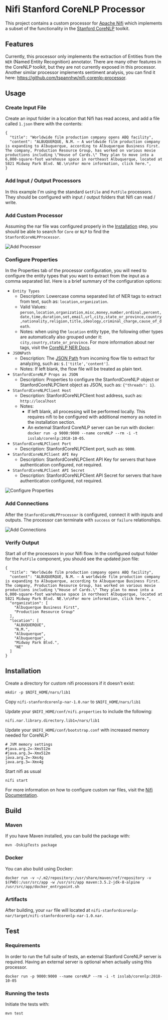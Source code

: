 # Nifi Stanford CoreNLP Processor

This project contains a custom processor for [Apache Nifi](https://nifi.apache.org/) which implements a subset of the functionality in the [Stanford CoreNLP](https://stanfordnlp.github.io/CoreNLP/) toolkit.

## Features

Currently, this processor only implements the extraction of Entities from the `NER` (Named Entity Recognition) annotator. There are many other features in the CoreNLP toolkit, but they are not currently exposed in this processor. Another similar processor implements sentiment analysis, you can find it here: https://github.com/tspannhw/nifi-corenlp-processor.

## Usage

### Create Input File

Create an input folder in a location that Nifi has read access, and add a file called `1.json` there with the contents:

```
{
  "title": "Worldwide film production company opens ABQ facility",
  "content": "ALBUQUERQUE, N.M. — A worldwide film production company is expanding to Albuquerque, according to Albuquerque Business First. The company, Production Resource Group, has worked on various movie productions including \"House of Cards.\" They plan to move into a 6,000-square-foot warehouse space in northeast Albuquerque, located at 5821 Midway Park Blvd. NE.\n\nFor more information, click here.",
}
```

### Add Input / Output Processors

In this example I'm using the standard `GetFile` and `PutFile` processors. They should be configured with input / output folders that Nifi can read / write.

### Add Custom Processor

Assuming the nar file was configured properly in the [Installation](#installation) step, you should be able to search for `Core` or `NLP` to find the `StanfordCoreNLPProcessor`.

![Add Processor](./doc/add_processor.png "Add Processor")

### Configure Properties

In the Properties tab of the processor configuration, you will need to configure the entity types that you want to extract from the input as a comma separated list. Here is a brief summary of the configuration options:

* `Entity Types`
  * Description: Lowercase comma separated list of NER tags to extract from text, such as: `location,organization`.
  * Valid Values: `person,location,organization,misc,money,number,ordinal,percent,date,time,duration,set,email,url,city,state_or_province,country,nationality,religion,title,ideology,criminal_charge,cause_of_death`.
  * Notes: when using the `location` entity type, the following other types are automatically also grouped under it: `city,country,state_or_province`. For more information about ner tags, visit the [CoreNLP NER Docs](https://stanfordnlp.github.io/CoreNLP/ner.html#description).
* `JSONPath`
  * Description: The [JSON Path](https://github.com/json-path) from incoming flow file to extract for analyzing, such as: `$.['title','content']`.
  * Notes: If left blank, the flow file will be treated as plain text.
* `StanfordCoreNLP Props as JSON`
  * Description: Properties to configure the StanfordCoreNLP object or StanfordCoreNLPClient object as JSON, such as: `{"threads": 1}`.
* `StanfordCoreNLPClient Host`
  * Description: StanfordCoreNLPClient host address, such as: `http://localhost` 
  * Notes:
    * If left blank, all processing will be performed locally. This requires nifi to be configured with additional memory as noted in the installation section.
    * An external Stanford CoreNLP server can be run with docker: `docker run -p 9000:9000 --name coreNLP --rm -i -t isslab/corenlp:2018-10-05`.
* `StanfordCoreNLPClient Port`
  * Description: StanfordCoreNLPClient port, such as: `9000`.
* `StanfordCoreNLPClient API Key`
  * Description: StanfordCoreNLPClient API Key for servers that have authentication configured, not required.
* `StanfordCoreNLPClient API Secret`
  * Description: StanfordCoreNLPClient API Secret for servers that have authentication configured, not required.

![Configure Properties](./doc/configure_local.png "Configure Properties")

### Add Connections

After the `StanfordCoreNLPProcessor` is configured, connect it with inputs and outputs. The processor can terminate with `success` or `failure` relationships.

![Add Connections](./doc/running.png "Add Connections")

### Verify Output

Start all of the processors in your Nifi flow. In the configured output folder for the `PutFile` component, you should see the updated json file:

```
{
  "title": "Worldwide film production company opens ABQ facility",
  "content": "ALBUQUERQUE, N.M. — A worldwide film production company is expanding to Albuquerque, according to Albuquerque Business First. The company, Production Resource Group, has worked on various movie productions including \"House of Cards.\" They plan to move into a 6,000-square-foot warehouse space in northeast Albuquerque, located at 5821 Midway Park Blvd. NE.\n\nFor more information, click here.",
  "organization": [
    "Albuquerque Business First",
    "Production Resource Group"
  ],
  "location": [
    "ALBUQUERQUE",
    "N.M.",
    "Albuquerque",
    "Albuquerque",
    "Midway Park Blvd.",
    "NE"
  ]
}
```

## Installation

Create a directory for custom nifi processors if it doesn't exist:

```
mkdir -p $NIFI_HOME/nars/lib1
```

Copy `nifi-stanfordcorenlp-nar-1.0.nar` to `$NIFI_HOME/nars/lib1`

Update your `$NIFI_HOME/conf/nifi.properties` to include the following:

```
nifi.nar.library.directory.lib1=/nars/lib1
```

Update your `$NIFI_HOME/conf/bootstrap.conf` with increased memory needed for CoreNLP:

```
# JVM memory settings
#java.arg.2=-Xms512m
#java.arg.3=-Xmx512m
java.arg.2=-Xms4g
java.arg.3=-Xmx4g
```

Start nifi as usual

```
nifi start
```

For more information on how to configure custom nar files, visit the [Nifi Documentation](https://nifi.apache.org/docs/nifi-docs/html/administration-guide.html#core-properties-br).

## Build

### Maven

If you have Maven installed, you can build the package with:

```
mvn -DskipTests package
```

### Docker

You can also build using Docker:

```
docker run -v ~/.m2/repository:/usr/share/maven/ref/repository -v $(PWD):/usr/src/app -w /usr/src/app maven:3.5.2-jdk-8-alpine /usr/src/app/docker_entrypoint.sh
```

### Artifacts

After building, your `nar` file will located at `nifi-stanfordcorenlp-nar/target/nifi-stanfordcorenlp-nar-1.0.nar`.

## Test

### Requirements

In order to run the full suite of tests, an external Stanford CoreNLP server is required. Having an external server is optional when actually using this processor.

```
docker run -p 9000:9000 --name coreNLP --rm -i -t isslab/corenlp:2018-10-05
```

### Running the tests

Initiate the tests with:

```
mvn test
```

